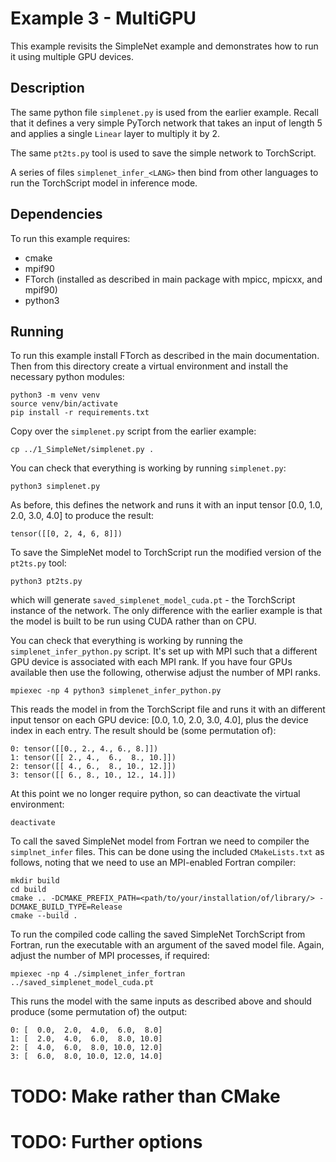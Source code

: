 # Example 3 - MultiGPU

This example revisits the SimpleNet example and demonstrates how to run it using
multiple GPU devices.


## Description

The same python file `simplenet.py` is used from the earlier example. Recall that it
defines a very simple PyTorch network that takes an input of length 5 and applies a
single `Linear` layer to multiply it by 2.

The same `pt2ts.py` tool is used to save the simple network to TorchScript.

A series of files `simplenet_infer_<LANG>` then bind from other languages to run the
TorchScript model in inference mode.

## Dependencies

To run this example requires:

- cmake
- mpif90
- FTorch (installed as described in main package with mpicc, mpicxx, and mpif90)
- python3

## Running

To run this example install FTorch as described in the main documentation. Then from
this directory create a virtual environment and install the necessary python modules:
```
python3 -m venv venv
source venv/bin/activate
pip install -r requirements.txt
```

Copy over the `simplenet.py` script from the earlier example:
```
cp ../1_SimpleNet/simplenet.py .
```

You can check that everything is working by running `simplenet.py`:
```
python3 simplenet.py
```
As before, this defines the network and runs it with an input tensor
[0.0, 1.0, 2.0, 3.0, 4.0] to produce the result:
```
tensor([[0, 2, 4, 6, 8]])
```

To save the SimpleNet model to TorchScript run the modified version of the `pt2ts.py`
tool:
```
python3 pt2ts.py
```
which will generate `saved_simplenet_model_cuda.pt` - the TorchScript instance of the
network. The only difference with the earlier example is that the model is built to
be run using CUDA rather than on CPU.

You can check that everything is working by running the `simplenet_infer_python.py`
script. It's set up with MPI such that a different GPU device is associated with each
MPI rank. If you have four GPUs available then use the following, otherwise adjust the
number of MPI ranks.
```
mpiexec -np 4 python3 simplenet_infer_python.py
```
This reads the model in from the TorchScript file and runs it with an different input
tensor on each GPU device: [0.0, 1.0, 2.0, 3.0, 4.0], plus the device index in each
entry. The result should be (some permutation of):
```
0: tensor([[0., 2., 4., 6., 8.]])
1: tensor([[ 2., 4.,  6.,  8., 10.]])
2: tensor([[ 4., 6.,  8., 10., 12.]])
3: tensor([[ 6., 8., 10., 12., 14.]])
```

At this point we no longer require python, so can deactivate the virtual environment:
```
deactivate
```

To call the saved SimpleNet model from Fortran we need to compiler the `simplnet_infer`
files. This can be done using the included `CMakeLists.txt` as follows, noting that we
need to use an MPI-enabled Fortran compiler:
```
mkdir build
cd build
cmake .. -DCMAKE_PREFIX_PATH=<path/to/your/installation/of/library/> -DCMAKE_BUILD_TYPE=Release
cmake --build .
```

To run the compiled code calling the saved SimpleNet TorchScript from Fortran, run the
executable with an argument of the saved model file. Again, adjust the number of MPI
processes, if required:
```
mpiexec -np 4 ./simplenet_infer_fortran ../saved_simplenet_model_cuda.pt
```

This runs the model with the same inputs as described above and should produce (some
permutation of) the output:
```
0: [  0.0,  2.0,  4.0,  6.0,  8.0]
1: [  2.0,  4.0,  6.0,  8.0, 10.0]
2: [  4.0,  6.0,  8.0, 10.0, 12.0]
3: [  6.0,  8.0, 10.0, 12.0, 14.0]
```

# TODO: Make rather than CMake

# TODO: Further options
